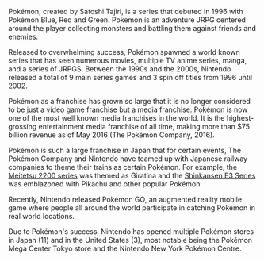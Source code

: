 Pokémon, created by Satoshi Tajiri, is a series that debuted in 1996 with Pokémon Blue, Red and Green. Pokemon is an adventure JRPG centered around the player collecting monsters and battling them against friends and enemies.

Released to overwhelming success, Pokémon spawned a world known series that has seen numerous movies, multiple TV anime series, manga, and a series of JRPGS. Between the 1990s and the 2000s, Nintendo released a total of 9 main series games and 3 spin off titles from 1996 until 2002.

Pokémon as a franchise has grown so large that it is no longer considered to be just a video game franchise but a media franchise. Pokémon is now one of the most well known media franchises in the world. It is the highest-grossing entertainment media franchise of all time, making more than $75 billion revenue as of May 2016 (The Pokémon Company, 2016).

Pokémon is such a large franchise in Japan that for certain events, The Pokémon Company and Nintendo have teamed up with Japanese railway companies to theme their trains as certain Pokémon. For example, the [Meitetsu 2200 series](https://commons.wikimedia.org/wiki/File:%E5%90%8D%E9%89%842201F%E3%82%AE%E3%83%A9%E3%83%86%E3%82%A3%E3%83%8A%E3%83%BB%E3%82%B7%E3%82%A7%E3%82%A4%E3%83%9F%E5%8F%B720080720.jpg#/media/File:%E5%90%8D%E9%89%842201F%E3%82%AE%E3%83%A9%E3%83%86%E3%82%A3%E3%83%8A%E3%83%BB%E3%82%B7%E3%82%A7%E3%82%A4%E3%83%9F%E5%8F%B720080720.jpg) was themed as Giratina and the [Shinkansen E3 Series](https://en.wikipedia.org/wiki/Pok%C3%A9mon#/media/File:E311-1000.JPG) was emblazoned with Pikachu and other popular Pokémon.

Recently, Nintendo released Pokémon GO, an augmented reality mobile game where people all around the world participate in catching Pokémon in real world locations.

Due to Pokémon's success, Nintendo has opened multiple Pokémon stores in Japan (11) and in the United States (3), most notable being the Pokémon Mega Center Tokyo store and the Nintendo New York Pokémon Centre.
